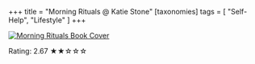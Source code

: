+++
title = "Morning Rituals @ Katie Stone"
[taxonomies]
tags = [ "Self-Help", "Lifestyle" ]
+++

<a href="https://www.goodreads.com/book/show/29501804-morning-rituals">
    <img src="/books/2021-01-05-morning-rituals.jpg" alt="Morning Rituals Book Cover" />
</a>

Rating: 2.67 ★★☆☆☆
